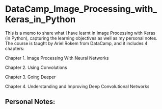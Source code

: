 # DataCamp_Image_Processing_with_Keras_in_Python
This is a memo to share what I have learnt in Image Processing with Keras (in Python), capturing the learning objectives as well as my personal notes. The course is taught by Ariel Rokem from DataCamp, and it includes 4 chapters:

Chapter 1. Image Processing With Neural Networks

Chapter 2. Using Convolutions

Chapter 3. Going Deeper

Chapter 4. Understanding and Improving Deep Convolutional Networks


## Personal Notes:

